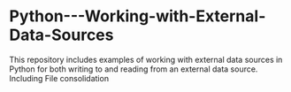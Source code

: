 # Python---Working-with-External-Data-Sources
This repository includes examples of working with external data sources in Python for both writing to and reading from an external data source. Including File consolidation
